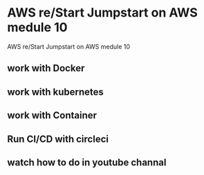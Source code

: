 # AWS re/Start  Jumpstart on AWS medule 10
 AWS re/Start  Jumpstart on AWS medule 10
## work with Docker

## work with kubernetes

## work with Container

## Run CI/CD with circleci

## watch how to do in youtube channal
